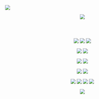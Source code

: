 <img src="https://capsule-render.vercel.app/api?type=slice&color=auto&section=header&text=JONGMIN%20JUNG&fontSize=40" />

<p align="center">
  <a href="https://blog.naver.com/jjmjm2002"><img src="https://img.shields.io/badge/Blog-03C75A?style=for-the-badge&logo=Naver&logoColor=white&link=https://blog.naver.com/jjmjm2002"/></a>
<!--   <a href="https://tringles.notion.site/_Resume-c9eef5017cc849308329907596bc14b1"><img src="https://img.shields.io/badge/Resume-000000?style=for-the-badge&logo=Notion&logoColor=white&link=https://tringles.notion.site/_Resume-c9eef5017cc849308329907596bc14b1"/></a> -->
<!--   <a href="https://tringles.notion.site/_Portfolio-5b9f7d02568b43d895070dce23a63c4b"><img src="https://img.shields.io/badge/Portfolio-000000?style=for-the-badge&logo=Notion&logoColor=white&link=https://tringles.notion.site/_Portfolio-5b9f7d02568b43d895070dce23a63c4b"/></a> -->
</p>

<br><br>

<p align="center">
  <img src="https://img.shields.io/badge/C++-00599C?style=for-the-badge&logo=C%2B%2B&logoColor=white"/></a>
  <img src="https://img.shields.io/badge/Python-3776AB?style=for-the-badge&logo=Python&logoColor=white"/></a>
  <img src="https://img.shields.io/badge/JAVA-FF0000?style=for-the-badge&logoColor=white"/></a>
</p>

<p align="center">
  <img src="https://img.shields.io/badge/Spring Boot-6DB33F?style=for-the-badge&logo=Spring%20boot&logoColor=white"/></a>
  <img src="https://img.shields.io/badge/FastAPI-009688?style=for-the-badge&logo=FastAPI&logoColor=white"/></a>
</p>

<p align="center">
  <img src="https://img.shields.io/badge/MySQL-4479A1?style=for-the-badge&logo=MySQL&logoColor=white"/></a>
  <img src="https://img.shields.io/badge/PostgreSQL-4169E1?style=for-the-badge&logo=PostgreSQL&logoColor=white"/></a>
</p>

<p align="center">
  <img src="https://img.shields.io/badge/Amazon AWS-232F3E?style=for-the-badge&logo=Amazon%20AWS&logoColor=white"/></a>
  <img src="https://img.shields.io/badge/GCP-4285F4?style=for-the-badge&logo=Google%20Cloud&logoColor=white"/></a>
<!--   <img src="https://img.shields.io/badge/Github Actions-2088FF?style=for-the-badge&logo=Github%20Actions&logoColor=white"/></a>
  <img src="https://img.shields.io/badge/Jenkins-D24939?style=for-the-badge&logo=Jenkins&logoColor=white"/></a> -->
</p>

<p align="center">
  <img src="https://img.shields.io/badge/Slack-4A154B?style=for-the-badge&logo=Slack&logoColor=white"/></a>
  <img src="https://img.shields.io/badge/Notion-000000?style=for-the-badge&logo=Notion&logoColor=white"/></a>
  <img src="https://img.shields.io/badge/Git-F05032?style=for-the-badge&logo=Git&logoColor=white"/></a>
  <img src="https://img.shields.io/badge/Github-181717?style=for-the-badge&logo=Github&logoColor=white"/></a>
</p>

<p align="center">
  <picture>
    <source 
      srcset="https://github-readme-stats.vercel.app/api?username=Tringles&show_icons=true&theme=dark"
      media="(prefers-color-scheme: dark)"
    />
    <img src="https://github-readme-stats.vercel.app/api?username=Tringles&show_icons=true" />
  </picture>
</p>
